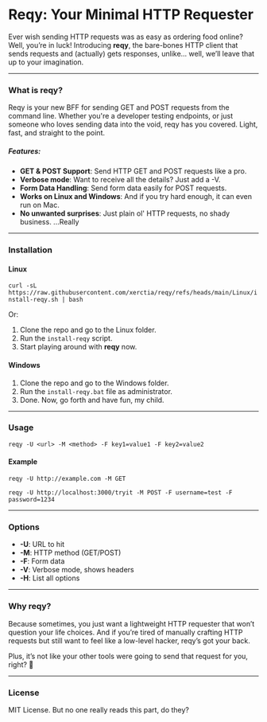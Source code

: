 # Reqy: Your Minimal HTTP Requester

Ever wish sending HTTP requests was as easy as ordering food online? Well, you’re in luck! Introducing <b>reqy</b>, the bare-bones HTTP client that sends requests and (actually) gets responses, unlike... well, we’ll leave that up to your imagination.

<hr />

### What is reqy?

Reqy is your new BFF for sending GET and POST requests from the command line. Whether you're a developer testing endpoints, or just someone who loves sending data into the void, reqy has you covered. Light, fast, and straight to the point.

##### Features:

- <b>GET & POST Support</b>: Send HTTP GET and POST requests like a pro.
- <b>Verbose mode</b>: Want to receive all the details? Just add a -V.
- <b>Form Data Handling</b>: Send form data easily for POST requests.
- <b>Works on Linux and Windows</b>: And if you try hard enough, it can even run on Mac.
- <b>No unwanted surprises</b>: Just plain ol' HTTP requests, no shady business. ...Really

<hr />

### Installation

#### Linux

`curl -sL https://raw.githubusercontent.com/xerctia/reqy/refs/heads/main/Linux/install-reqy.sh
 | bash
`

Or:

1. Clone the repo and go to the Linux folder.
2. Run the `install-reqy` script.
3. Start playing around with <b>reqy</b> now.

#### Windows

1. Clone the repo and go to the Windows folder.
2. Run the `install-reqy.bat` file as administrator.
3. Done. Now, go forth and have fun, my child.

<hr />

### Usage

`reqy -U <url> -M <method> -F key1=value1 -F key2=value2
`

#### Example

`reqy -U http://example.com -M GET`

`reqy -U http://localhost:3000/tryit -M POST -F username=test -F password=1234
`

<hr />

### Options

- <b>-U</b>: URL to hit
- <b>-M</b>: HTTP method (GET/POST)
- <b>-F</b>: Form data
- <b>-V</b>: Verbose mode, shows headers
- <b>-H</b>: List all options

<hr />

### Why reqy?

Because sometimes, you just want a lightweight HTTP requester that won’t question your life choices. And if you’re tired of manually crafting HTTP requests but still want to feel like a low-level hacker, reqy’s got your back.

Plus, it’s not like your other tools were going to send that request for you, right? 🤷

<hr />

### License

MIT License.
But no one really reads this part, do they?
